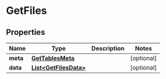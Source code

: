 
# GetFiles

## Properties
Name | Type | Description | Notes
------------ | ------------- | ------------- | -------------
**meta** | [**GetTablesMeta**](GetTablesMeta.md) |  |  [optional]
**data** | [**List&lt;GetFilesData&gt;**](GetFilesData.md) |  |  [optional]



